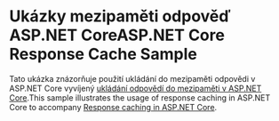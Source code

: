 # <a name="aspnet-core-response-cache-sample"></a><span data-ttu-id="7b10c-101">Ukázky mezipaměti odpověď ASP.NET Core</span><span class="sxs-lookup"><span data-stu-id="7b10c-101">ASP.NET Core Response Cache Sample</span></span>

<span data-ttu-id="7b10c-102">Tato ukázka znázorňuje použití ukládání do mezipaměti odpovědi v ASP.NET Core vyvíjený [ukládání odpovědí do mezipaměti v ASP.NET Core](https://docs.microsoft.com/aspnet/core/performance/caching/response).</span><span class="sxs-lookup"><span data-stu-id="7b10c-102">This sample illustrates the usage of response caching in ASP.NET Core to accompany [Response caching in ASP.NET Core](https://docs.microsoft.com/aspnet/core/performance/caching/response).</span></span>
